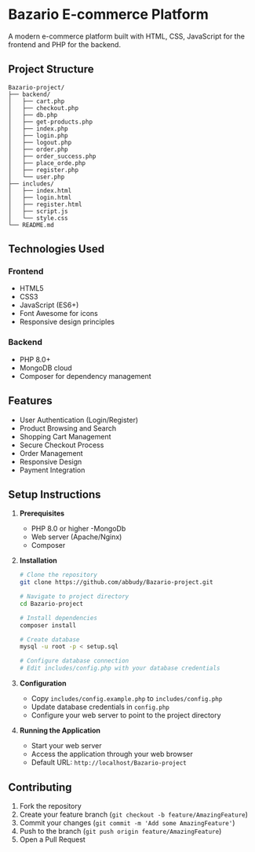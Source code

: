 # Bazario E-commerce Platform

A modern e-commerce platform built with HTML, CSS, JavaScript for the frontend and PHP for the backend.

## Project Structure

```
Bazario-project/
├── backend/
│   ├── cart.php
│   ├── checkout.php
│   ├── db.php
│   ├── get-products.php
│   ├── index.php 
│   ├── login.php
│   ├── logout.php
│   ├── order.php
│   ├── order_success.php
│   ├── place_orde.php
│   ├── register.php
│   └── user.php
├── includes/
│   ├── index.html
│   ├── login.html
│   ├── register.html
│   ├── script.js
│   └── style.css 
└── README.md
```

## Technologies Used

### Frontend
- HTML5
- CSS3
- JavaScript (ES6+)
- Font Awesome for icons
- Responsive design principles

### Backend
- PHP 8.0+
- MongoDB cloud
- Composer for dependency management

## Features

- User Authentication (Login/Register)
- Product Browsing and Search
- Shopping Cart Management
- Secure Checkout Process
- Order Management
- Responsive Design
- Payment Integration

## Setup Instructions

1. **Prerequisites**
   - PHP 8.0 or higher
   -MongoDb 
   - Web server (Apache/Nginx)
   - Composer

2. **Installation**
   ```bash
   # Clone the repository
   git clone https://github.com/abbudy/Bazario-project.git

   # Navigate to project directory
   cd Bazario-project

   # Install dependencies
   composer install

   # Create database
   mysql -u root -p < setup.sql

   # Configure database connection
   # Edit includes/config.php with your database credentials
   ```

3. **Configuration**
   - Copy `includes/config.example.php` to `includes/config.php`
   - Update database credentials in `config.php`
   - Configure your web server to point to the project directory

4. **Running the Application**
   - Start your web server
   - Access the application through your web browser
   - Default URL: `http://localhost/Bazario-project`


## Contributing

1. Fork the repository
2. Create your feature branch (`git checkout -b feature/AmazingFeature`)
3. Commit your changes (`git commit -m 'Add some AmazingFeature'`)
4. Push to the branch (`git push origin feature/AmazingFeature`)
5. Open a Pull Request

